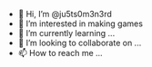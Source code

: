 - 👋 Hi, I’m @ju5ts0m3n3rd
- 👀 I’m interested in making games
- 🌱 I’m currently learning ...
- 💞️ I’m looking to collaborate on ...
- 📫 How to reach me ...

<!---
ju5ts0m3n3rd/ju5ts0m3n3rd is a ✨ special ✨ repository because its `README.md` (this file) appears on your GitHub profile.
You can click the Preview link to take a look at your changes.
--->
